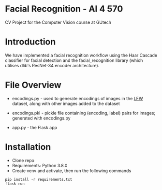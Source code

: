 # Facial Recognition - AI 4 570
CV Project for the Computer Vision course at GUtech

# Introduction 
We have implemented a facial recognition workflow using the Haar Cascade classifier for facial detection and the facial_recognition library (which utilises dlib's ResNet-34 encoder architecture). 

# File Overview
- encodings.py - used to generate encodings of images in the [LFW](http://vis-www.cs.umass.edu/lfw/) dataset, along with other images added to the dataset

- encodings.pkl - pickle file containing (encoding, label) pairs for images; generated with encodings.py

- app.py - the Flask app

# Installation
- Clone repo
- Requirements: Python 3.8.0
- Create venv and activate, then run the following commands
```
pip install -r requirements.txt
flask run
```
